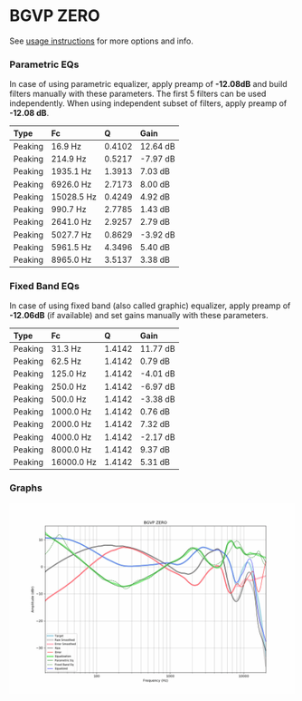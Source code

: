 # BGVP ZERO
See [usage instructions](https://github.com/jaakkopasanen/AutoEq#usage) for more options and info.

### Parametric EQs
In case of using parametric equalizer, apply preamp of **-12.08dB** and build filters manually
with these parameters. The first 5 filters can be used independently.
When using independent subset of filters, apply preamp of **-12.08 dB**.

| Type    | Fc         |      Q | Gain     |
|:--------|:-----------|:-------|:---------|
| Peaking | 16.9 Hz    | 0.4102 | 12.64 dB |
| Peaking | 214.9 Hz   | 0.5217 | -7.97 dB |
| Peaking | 1935.1 Hz  | 1.3913 | 7.03 dB  |
| Peaking | 6926.0 Hz  | 2.7173 | 8.00 dB  |
| Peaking | 15028.5 Hz | 0.4249 | 4.92 dB  |
| Peaking | 990.7 Hz   | 2.7785 | 1.43 dB  |
| Peaking | 2641.0 Hz  | 2.9257 | 2.79 dB  |
| Peaking | 5027.7 Hz  | 0.8629 | -3.92 dB |
| Peaking | 5961.5 Hz  | 4.3496 | 5.40 dB  |
| Peaking | 8965.0 Hz  | 3.5137 | 3.38 dB  |

### Fixed Band EQs
In case of using fixed band (also called graphic) equalizer, apply preamp of **-12.06dB**
(if available) and set gains manually with these parameters.

| Type    | Fc         |      Q | Gain     |
|:--------|:-----------|:-------|:---------|
| Peaking | 31.3 Hz    | 1.4142 | 11.77 dB |
| Peaking | 62.5 Hz    | 1.4142 | 0.79 dB  |
| Peaking | 125.0 Hz   | 1.4142 | -4.01 dB |
| Peaking | 250.0 Hz   | 1.4142 | -6.97 dB |
| Peaking | 500.0 Hz   | 1.4142 | -3.38 dB |
| Peaking | 1000.0 Hz  | 1.4142 | 0.76 dB  |
| Peaking | 2000.0 Hz  | 1.4142 | 7.32 dB  |
| Peaking | 4000.0 Hz  | 1.4142 | -2.17 dB |
| Peaking | 8000.0 Hz  | 1.4142 | 9.37 dB  |
| Peaking | 16000.0 Hz | 1.4142 | 5.31 dB  |

### Graphs
![](./BGVP%20ZERO.png)